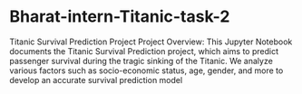 # Bharat-intern-Titanic-task-2
Titanic Survival Prediction Project Project Overview: This Jupyter Notebook documents the Titanic Survival Prediction project, which aims to predict passenger survival during the tragic sinking of the Titanic. We analyze various factors such as socio-economic status, age, gender, and more to develop an accurate survival prediction model
